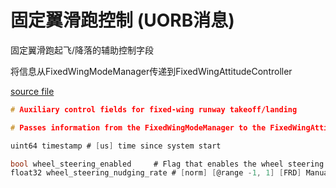 # 固定翼滑跑控制 (UORB消息)

固定翼滑跑起飞/降落的辅助控制字段

将信息从FixedWingModeManager传递到FixedWingAttitudeController

[source file](https://github.com/PX4/PX4-Autopilot/blob/main/msg/FixedWingRunwayControl.msg)

```c
# Auxiliary control fields for fixed-wing runway takeoff/landing

# Passes information from the FixedWingModeManager to the FixedWingAttitudeController

uint64 timestamp # [us] time since system start

bool wheel_steering_enabled		# Flag that enables the wheel steering.
float32 wheel_steering_nudging_rate	# [norm] [@range -1, 1] [FRD] Manual wheel nudging, added to controller output. NAN is interpreted as 0.

```